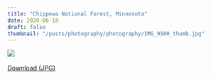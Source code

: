 ```yaml
---
title: "Chippewa National Forest, Minnesota"
date: 2020-06-18
draft: false
thumbnail: "/posts/photography/photography/IMG_9500_thumb.jpg"
---
```

<img src="/posts/photography/photography/IMG_9500.jpg">
<br>
<br>
<a href="/posts/photography/photography/IMG_9500.jpg" class="btn">Download (JPG)</a>